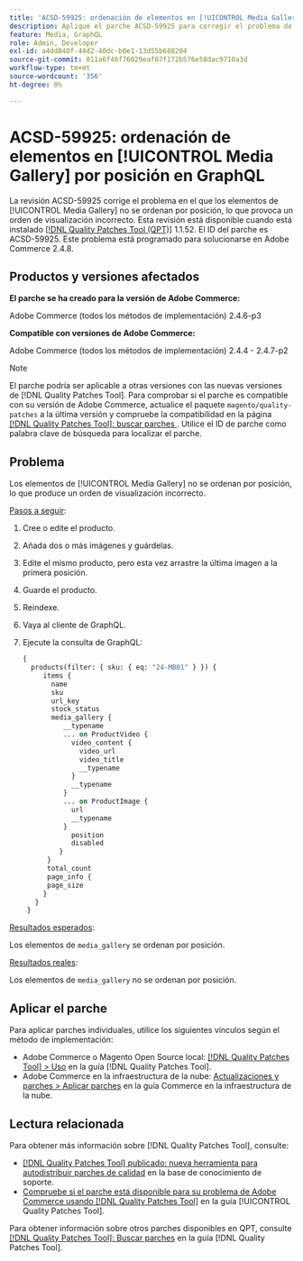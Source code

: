 ```yaml
---
title: 'ACSD-59925: ordenación de elementos en [!UICONTROL Media Gallery] por posición en GraphQL'
description: Aplique el parche ACSD-59925 para corregir el problema de Adobe Commerce en el que los elementos de [!UICONTROL Media Gallery] no se ordenan por posición, lo que provoca un orden de visualización incorrecto.
feature: Media, GraphQL
role: Admin, Developer
exl-id: a4dd840f-44d2-40dc-b0e1-13d55b688204
source-git-commit: 011a6f46f76029eaf67f172b576e58dac9710a3d
workflow-type: tm+mt
source-wordcount: '356'
ht-degree: 0%

---
```


# ACSD-59925: ordenación de elementos en [!UICONTROL Media Gallery] por posición en GraphQL

La revisión ACSD-59925 corrige el problema en el que los elementos de [!UICONTROL Media Gallery] no se ordenan por posición, lo que provoca un orden de visualización incorrecto. Esta revisión está disponible cuando está instalado [[!DNL Quality Patches Tool (QPT)]](https://experienceleague.adobe.com/en/docs/commerce-operations/tools/quality-patches-tool/quality-patches-tool-to-self-serve-quality-patches) 1.1.52. El ID del parche es ACSD-59925. Este problema está programado para solucionarse en Adobe Commerce 2.4.8.

## Productos y versiones afectados

**El parche se ha creado para la versión de Adobe Commerce:**

Adobe Commerce (todos los métodos de implementación) 2.4.6-p3

**Compatible con versiones de Adobe Commerce:**

Adobe Commerce (todos los métodos de implementación) 2.4.4 - 2.4.7-p2

>[!NOTE]
>
>El parche podría ser aplicable a otras versiones con las nuevas versiones de [!DNL Quality Patches Tool]. Para comprobar si el parche es compatible con su versión de Adobe Commerce, actualice el paquete `magento/quality-patches` a la última versión y compruebe la compatibilidad en la página [[!DNL Quality Patches Tool]: buscar parches ](https://experienceleague.adobe.com/tools/commerce-quality-patches/index.html). Utilice el ID de parche como palabra clave de búsqueda para localizar el parche.

## Problema

Los elementos de [!UICONTROL Media Gallery] no se ordenan por posición, lo que produce un orden de visualización incorrecto.

<u>Pasos a seguir</u>:

1. Cree o edite el producto.
1. Añada dos o más imágenes y guárdelas.
1. Edite el mismo producto, pero esta vez arrastre la última imagen a la primera posición.
1. Guarde el producto.
1. Reindexe.
1. Vaya al cliente de GraphQL.
1. Ejecute la consulta de GraphQL:

   ```GraphQL
   {
     products(filter: { sku: { eq: "24-MB01" } }) {
        items {
          name
          sku
          url_key
          stock_status
          media_gallery {
             __typename
             ... on ProductVideo {
               video_content {
                 video_url
                 video_title
                 __typename
               }
               __typename
             }
             ... on ProductImage {
               url
               __typename
             }
               position
               disabled
            }
         }
         total_count
         page_info {
         page_size
        }
      }
    }
   ```

<u>Resultados esperados</u>:

Los elementos de `media_gallery` se ordenan por posición.

<u>Resultados reales</u>:

Los elementos de `media_gallery` no se ordenan por posición.

## Aplicar el parche

Para aplicar parches individuales, utilice los siguientes vínculos según el método de implementación:

* Adobe Commerce o Magento Open Source local: [[!DNL Quality Patches Tool] > Uso](/help/tools/quality-patches-tool/usage.md) en la guía [!DNL Quality Patches Tool].
* Adobe Commerce en la infraestructura de la nube: [Actualizaciones y parches > Aplicar parches](https://experienceleague.adobe.com/docs/commerce-cloud-service/user-guide/develop/upgrade/apply-patches.html) en la guía Commerce en la infraestructura de la nube.

## Lectura relacionada

Para obtener más información sobre [!DNL Quality Patches Tool], consulte:

* [[!DNL Quality Patches Tool] publicado: nueva herramienta para autodistribuir parches de calidad](https://experienceleague.adobe.com/en/docs/commerce-operations/tools/quality-patches-tool/quality-patches-tool-to-self-serve-quality-patches) en la base de conocimiento de soporte.
* [Compruebe si el parche está disponible para su problema de Adobe Commerce usando [!DNL Quality Patches Tool]](/help/tools/quality-patches-tool/patches-available-in-qpt/check-patch-for-magento-issue-with-magento-quality-patches.md) en la guía [!UICONTROL Quality Patches Tool].


Para obtener información sobre otros parches disponibles en QPT, consulte [[!DNL Quality Patches Tool]: Buscar parches](https://experienceleague.adobe.com/tools/commerce-quality-patches/index.html) en la guía [!DNL Quality Patches Tool].
